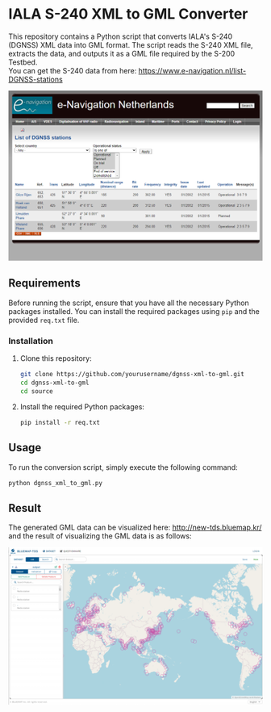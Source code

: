 # IALA S-240 XML to GML Converter

This repository contains a Python script that converts IALA's S-240 (DGNSS) XML data into GML format. The script reads the S-240 XML file, extracts the data, and outputs it as a GML file required by the S-200 Testbed.
<br>You can get the S-240 data from here: https://www.e-navigation.nl/list-DGNSS-stations

![Result](./img/input.PNG)


## Requirements

Before running the script, ensure that you have all the necessary Python packages installed. You can install the required packages using `pip` and the provided `req.txt` file.

### Installation

1. Clone this repository:
    ```bash
    git clone https://github.com/yourusername/dgnss-xml-to-gml.git
    cd dgnss-xml-to-gml
    cd source
    ```

2. Install the required Python packages:
    ```bash
    pip install -r req.txt
    ```

## Usage

To run the conversion script, simply execute the following command:

```bash
python dgnss_xml_to_gml.py
```

## Result

The generated GML data can be visualized here: http://new-tds.bluemap.kr/
<br> and the result of visualizing the GML data is as follows:

![Result](./img/result.PNG)
